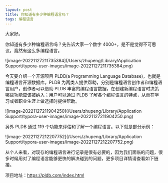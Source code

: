 ```yaml
---
layout: post
title: 你知道有多少种编程语言吗？
tags: 编程语言
---
```


大家好。

你知道有多少种编程语言吗？先告诉大家一个数字 4000+，是不是觉得不可思议，竟然有这么多编程语言。

![image-20221127211735384](/Users/zhupeng/Library/Application Support/typora-user-images/image-20221127211735384.png)

今天要介绍一个开源项目 PLDB(a Programming Language Database)，也就是编程语言开源数据库。PLDB 为两类人提供帮助，分别是编程语言创作者和编程语言用户，创作者可以借助 PLDB 丰富的编程语言数据，在创建新编程语言时决策哪些功能应该被纳入；用户可以通过 PLDB 了解各个编程语言的特点，从而在学习或者职业生涯上做选择时提供帮助。

![image-20221127211904250](/Users/zhupeng/Library/Application Support/typora-user-images/image-20221127211904250.png)

另外 PLDB 通过 119 个功能来评估和了解一个编程语言。以下就是部分示例：

![image-20221127212207752](/Users/zhupeng/Library/Application Support/typora-user-images/image-20221127212207752.png)

从个人来看，对现存的编程语言进行记录是很有必要的，因为我们面临的问题，很多时候用对了编程语言能够更快的解决碰到的问题，更多项目详情请查看如下链接。

项目地址：https://pldb.com/index.html
